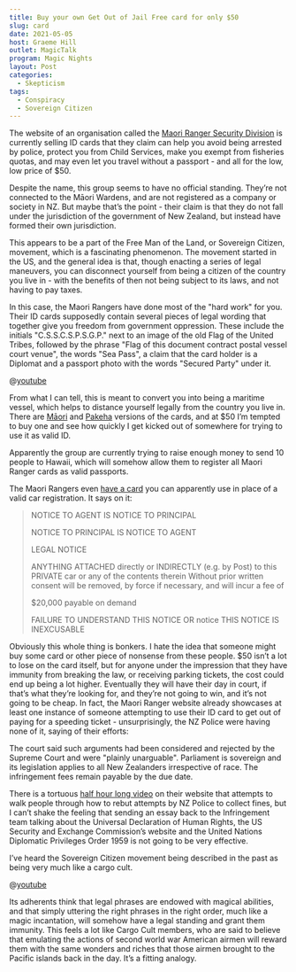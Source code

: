 ```yaml
---
title: Buy your own Get Out of Jail Free card for only $50
slug: card
date: 2021-05-05
host: Graeme Hill
outlet: MagicTalk
program: Magic Nights
layout: Post
categories:
  - Skepticism
tags:
  - Conspiracy
  - Sovereign Citizen
---
```


The website of an organisation called the [Maori Ranger Security Division](https://www.maorirangersecuritydivision.com/) is currently selling ID cards that they claim can help you avoid being arrested by police, protect you from Child Services, make you exempt from fisheries quotas, and may even let you travel without a passport - and all for the low, low price of $50.

<!-- more -->

Despite the name, this group seems to have no official standing. They’re not connected to the Māori Wardens, and are not registered as a company or society in NZ. But maybe that’s the point - their claim is that they do not fall under the jurisdiction of the government of New Zealand, but instead have formed their own jurisdiction.

This appears to be a part of the Free Man of the Land, or Sovereign Citizen, movement, which is a fascinating phenomenon. The movement started in the US, and the general idea is that, though enacting a series of legal maneuvers, you can disconnect yourself from being a citizen of the country you live in - with the benefits of then not being subject to its laws, and not having to pay taxes.

In this case, the Maori Rangers have done most of the "hard work" for you. Their ID cards supposedly contain several pieces of legal wording that together give you freedom from government oppression. These include the initials "C.S.S.C.S.P.S.G.P." next to an image of the old Flag of the United Tribes, followed by the phrase "Flag of this document contract postal vessel court venue", the words "Sea Pass", a claim that the card holder is a Diplomat and a passport photo with the words "Secured Party" under it.

@[youtube](https://youtu.be/xKVORrcmz5E?t=95)

From what I can tell, this is meant to convert you into being a maritime vessel, which helps to distance yourself legally from the country you live in. There are [Māori](https://www.maorirangersecuritydivision.com/purchase-a-card) and [Pakeha](https://www.maorirangersecuritydivision.com/pakeha-card-options) versions of the cards, and at $50 I’m tempted to buy one and see how quickly I get kicked out of somewhere for trying to use it as valid ID.

Apparently the group are currently trying to raise enough money to send 10 people to Hawaii, which will somehow allow them to register all Maori Ranger cards as valid passports.

The Maori Rangers even [have a card](https://www.maorirangersecuritydivision.com/car-plates) you can apparently use in place of a valid car registration. It says on it:

> NOTICE TO AGENT IS NOTICE TO PRINCIPAL
>
> NOTICE TO PRINCIPAL IS NOTICE TO AGENT
>
> LEGAL NOTICE
>
> ANYTHING ATTACHED directly or INDIRECTLY (e.g. by Post) to this PRIVATE car or any of the contents therein Without prior written consent will be removed, by force if necessary, and will incur a fee of
>
> $20,000 payable on demand
>
> FAILURE TO UNDERSTAND THIS NOTICE OR notice THIS NOTICE IS INEXCUSABLE

Obviously this whole thing is bonkers. I hate the idea that someone might buy some card or other piece of nonsense from these people. $50 isn’t a lot to lose on the card itself, but for anyone under the impression that they have immunity from breaking the law, or receiving parking tickets, the cost could end up being a lot higher. Eventually they will have their day in court, if that’s what they’re looking for, and they’re not going to win, and it’s not going to be cheap. In fact, the Maori Ranger website already showcases at least one instance of someone attempting to use their ID card to get out of paying for a speeding ticket - unsurprisingly, the NZ Police were having none of it, saying of their efforts:

The court said such arguments had been considered and rejected by the Supreme Court and were "plainly unarguable". Parliament is sovereign and its legislation applies to all New Zealanders irrespective of race. The infringement fees remain payable by the due date.

There is a tortuous [half hour long video](https://youtu.be/hjVyRroQ5Yw) on their website that attempts to walk people through how to rebut attempts by NZ Police to collect fines, but I can’t shake the feeling that sending an essay back to the Infringement team talking about the Universal Declaration of Human Rights, the US Security and Exchange Commission’s website and the United Nations Diplomatic Privileges Order 1959 is not going to be very effective.

I’ve heard the Sovereign Citizen movement being described in the past as being very much like a cargo cult.

@[youtube](https://youtu.be/_kwvvHCIhBo?t=8)

Its adherents think that legal phrases are endowed with magical abilities, and that simply uttering the right phrases in the right order, much like a magic incantation, will somehow have a legal standing and grant them immunity. This feels a lot like Cargo Cult members, who are said to believe that emulating the actions of second world war American airmen will reward them with the same wonders and riches that those airmen brought to the Pacific islands back in the day. It’s a fitting analogy.
